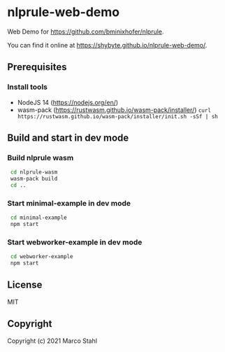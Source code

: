 # nlprule-web-demo
Web Demo for https://github.com/bminixhofer/nlprule.

You can find it online at https://shybyte.github.io/nlprule-web-demo/.

## Prerequisites

### Install tools

* NodeJS 14 (https://nodejs.org/en/)
* wasm-pack (https://rustwasm.github.io/wasm-pack/installer/)
  `curl https://rustwasm.github.io/wasm-pack/installer/init.sh -sSf | sh`

## Build and start in dev mode

### Build nlprule wasm

```bash
 cd nlprule-wasm
 wasm-pack build
 cd ..
```

### Start minimal-example in dev mode

```bash
 cd minimal-example
 npm start
```

### Start webworker-example in dev mode

```bash
 cd webworker-example
 npm start
```


## License

MIT

## Copyright

Copyright (c) 2021 Marco Stahl